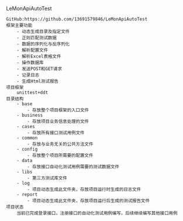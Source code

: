 LeMonApiAutoTest

    GitHub:https://github.com/13691579846/LeMonApiAutoTest
    框架主要功能
        - 动态生成目录及指定文件
        - 正则匹配测试数据
        - 数据的序列化与反序列化
        - 解析配置文件
        - 解析Excel表格文件
        - 操作数据库
        - 发送POST和GET请求
        - 记录日志
        - 生成Html测试报告
    项目框架
        unittest+ddt
    目录结构
        - base
            - 存放整个项目框架的入口文件
        - business
            - 存放项目业务信息处理的文件
        - cases
            - 存放所有接口测试用例文件
        - common
            - 存放与业务无关的公共方法文件
        - config
            - 存放整个项目所需要的配置文件
        - data
            - 存放接口自动化测试用例需要的测试数据文件
        - libs
            - 第三方测试库文件
        - log
            - 项目动态生成此文件夹，存放项目运行时生成的日志文件
        - report
            - 项目动态生成此文件夹，存放项目运行后生成的测试报告文件
    项目状态
        当前已完成登录接口，注册接口的自动化测试用例编写，后续继续编写其他接口用例





